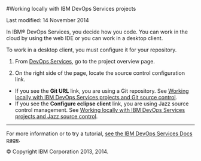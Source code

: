 #Working locally with IBM DevOps Services projects

Last modified: 14 November 2014

In IBM&reg; DevOps Services, you decide how you code.  You can work in the cloud by using the web IDE or you can work in a desktop client.

To work in a desktop client, you must configure it for your repository.

1. From [DevOps Services](https://hub.jazz.net), go to the project overview page.

2. On the right side of the page, locate the source control configuration link.
 * <a name='git'></a>If you see the **Git URL** link, you are using a Git repository. See [Working locally with IBM DevOps Services projects and Git source control][1].
 * <a name='jazzscm'></a>If you see the **Configure eclipse client** link, you are using Jazz source control management.  See [Working locally with IBM DevOps Services projects and Jazz source control][2].

---

For more information or to try a tutorial, [see the IBM DevOps Services Docs page][3].

[1]: ../../docs/reference/gitclient
[2]: ../../docs/reference/jazz_scm_client
[3]: /../docs

&copy; Copyright IBM Corporation 2013, 2014.
